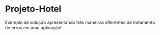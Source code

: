 # Projeto-Hotel
Exemplo de solução apresentando três maneiras diferentes de tratamento de erros em uma aplicação!
